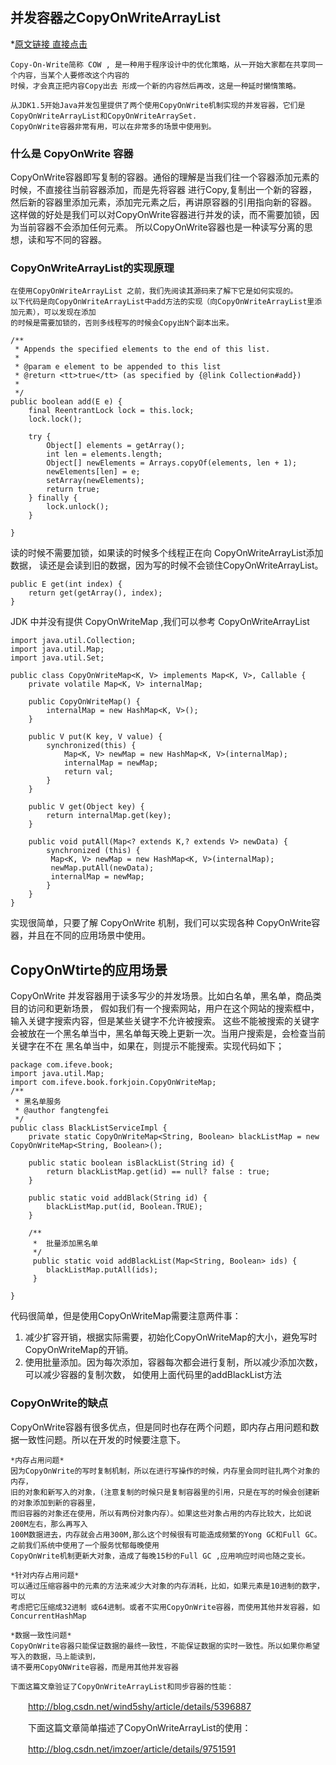 
## 并发容器之CopyOnWriteArrayList

*[原文链接 直接点击](http://ifeve.com/java-copy-on-write/)

    Copy-On-Write简称 COW , 是一种用于程序设计中的优化策略，从一开始大家都在共享同一个内容，当某个人要修改这个内容的
    时候，才会真正把内容Copy出去 形成一个新的内容然后再改，这是一种延时懒惰策略。
    
    从JDK1.5开始Java并发包里提供了两个使用CopyOnWrite机制实现的并发容器，它们是 CopyOnWriteArrayList和CopyOnWriteArraySet.
    CopyOnWrite容器非常有用，可以在非常多的场景中使用到。

### 什么是 CopyOnWrite 容器

CopyOnWrite容器即写复制的容器。通俗的理解是当我们往一个容器添加元素的时候，不直接往当前容器添加，而是先将容器
进行Copy,复制出一个新的容器，然后新的容器里添加元素，添加完元素之后，再讲原容器的引用指向新的容器。
这样做的好处是我们可以对CopyOnWrite容器进行并发的读，而不需要加锁，因为当前容器不会添加任何元素。
所以CopyOnWrite容器也是一种读写分离的思想，读和写不同的容器。

### CopyOnWriteArrayList的实现原理

    在使用CopyOnWriteArrayList 之前，我们先阅读其源码来了解下它是如何实现的。
    以下代码是向CopyOnWriteArrayList中add方法的实现（向CopyOnWriteArrayList里添加元素），可以发现在添加
    的时候是需要加锁的，否则多线程写的时候会Copy出N个副本出来。
    
```
/**
 * Appends the specified elements to the end of this list.
 * 
 * @param e element to be appended to this list
 * @return <tt>true</tt> (as specified by {@link Collection#add})
 *
 */
public boolean add(E e) {
    final ReentrantLock lock = this.lock;
    lock.lock();

    try {
        Object[] elements = getArray();
        int len = elements.length;
        Object[] newElements = Arrays.copyOf(elements, len + 1);
        newElements[len] = e;
        setArray(newElements);
        return true;
    } finally {
        lock.unlock();
    }

}
```
读的时候不需要加锁，如果读的时候多个线程正在向 CopyOnWriteArrayList添加数据，
读还是会读到旧的数据，因为写的时候不会锁住CopyOnWriteArrayList。

```
public E get(int index) {
    return get(getArray(), index);
}
```
JDK 中并没有提供 CopyOnWriteMap ,我们可以参考 CopyOnWriteArrayList

```
import java.util.Collection;
import java.util.Map;
import java.util.Set;

public class CopyOnWriteMap<K, V> implements Map<K, V>, Callable {
    private volatile Map<K, V> internalMap;
    
    public CopyOnWriteMap() {
        internalMap = new HashMap<K, V>();
    }
    
    public V put(K key, V value) {
        synchronized(this) {
            Map<K, V> newMap = new HashMap<K, V>(internalMap);    
            internalMap = newMap;
            return val;
        }
    }
    
    public V get(Object key) {
        return internalMap.get(key);
    }
    
    public void putAll(Map<? extends K,? extends V> newData) {
        synchronized (this) {
         Map<K, V> newMap = new HashMap<K, V>(internalMap);
         newMap.putAll(newData);
         internalMap = newMap;
        }
    }
}
```
实现很简单，只要了解 CopyOnWrite 机制，我们可以实现各种 CopyOnWrite容器，并且在不同的应用场景中使用。




## CopyOnWtirte的应用场景
CopyOnWrite 并发容器用于读多写少的并发场景。比如白名单，黑名单，商品类目的访问和更新场景，
假如我们有一个搜索网站，用户在这个网站的搜索框中，输入关键字搜索内容，但是某些关键字不允许被搜索。
这些不能被搜索的关键字会被放在一个黑名单当中，黑名单每天晚上更新一次。当用户搜索是，会检查当前关键字在不在
黑名单当中，如果在，则提示不能搜索。实现代码如下；

```
package com.ifeve.book;
import java.util.Map;
import com.ifeve.book.forkjoin.CopyOnWriteMap;
/**
 * 黑名单服务
 * @author fangtengfei
 */
public class BlackListServiceImpl {
    private static CopyOnWriteMap<String, Boolean> blackListMap = new CopyOnWriteMap<String, Boolean>(); 

    public static boolean isBlackList(String id) {
        return blackListMap.get(id) == null? false : true;
    }
    
    public static void addBlack(String id) { 
        blackListMap.put(id, Boolean.TRUE); 
    } 
    
    /**
     *  批量添加黑名单
     */
     public static void addBlackList(Map<String, Boolean> ids) {
        blackListMap.putAll(ids);
     }    
     
}

```                 
代码很简单，但是使用CopyOnWriteMap需要注意两件事：
1. 减少扩容开销，根据实际需要，初始化CopyOnWriteMap的大小，避免写时CopyOnWriteMap的开销。
2. 使用批量添加。因为每次添加，容器每次都会进行复制，所以减少添加次数，可以减少容器的复制次数，
    如使用上面代码里的addBlackList方法

### CopyOnWrite的缺点
CopyOnWrite容器有很多优点，但是同时也存在两个问题，即内存占用问题和数据一致性问题。所以在开发的时候要注意下。

    *内存占用问题*
    因为CopyOnWrite的写时复制机制，所以在进行写操作的时候，内存里会同时驻扎两个对象的内存，
    旧的对象和新写入的对象，(注意复制的时候只是复制容器里的引用，只是在写的时候会创建新的对象添加到新的容器里，
    而旧容器的对象还在使用，所以有两份对象内存）。如果这些对象占用的内存比较大，比如说200M左右，那么再写入
    100M数据进去，内存就会占用300M,那么这个时候很有可能造成频繁的Yong GC和Full GC。之前我们系统中使用了一个服务忧郁每晚使用
    CopyOnWrite机制更新大对象，造成了每晚15秒的Full GC ,应用响应时间也随之变长。
    
    *针对内存占用问题*
    可以通过压缩容器中的元素的方法来减少大对象的内存消耗，比如，如果元素是10进制的数字，可以
    考虑把它压缩成32进制 或64进制。或者不实用CopyOnWrite容器，而使用其他并发容器，如ConcurrentHashMap
    
    *数据一致性问题*
    CopyOnWrite容器只能保证数据的最终一致性，不能保证数据的实时一致性。所以如果你希望写入的数据，马上能读到，
    请不要用CopyONWrite容器，而是用其他并发容器
    
    下面这篇文章验证了CopyOnWriteArrayList和同步容器的性能：

　　http://blog.csdn.net/wind5shy/article/details/5396887

　　下面这篇文章简单描述了CopyOnWriteArrayList的使用：

　　http://blog.csdn.net/imzoer/article/details/9751591
　　









































